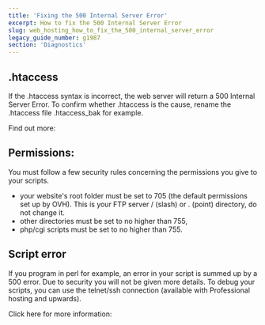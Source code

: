 ```yaml
---
title: 'Fixing the 500 Internal Server Error'
excerpt: How to fix the 500 Internal Server Error
slug: web_hosting_how_to_fix_the_500_internal_server_error
legacy_guide_number: g1987
section: 'Diagnostics'
---
```



## .htaccess
If the .htaccess syntax is incorrect, the web server will return a 500 Internal Server Error. To confirm whether .htaccess is the cause, rename the .htaccess file .htaccess_bak for example. 

Find out more:[]({legacy}1967)


## Permissions:
You must follow a few security rules concerning the permissions you give to your scripts. 

- your website's root folder must be set to 705 (the default permissions set up by OVH). This is your FTP server / (slash) or . (point) directory, do not change it. 
- other directories must be set to no higher than 755,
- php/cgi scripts must be set to no higher than 755.




## Script error
If you program in perl for example, an error in your script is summed up by a 500 error. Due to security you will not be given more details. To debug your scripts, you can use the telnet/ssh connection (available with Professional hosting and upwards).

Click here for more information: []({legacy}1962)

